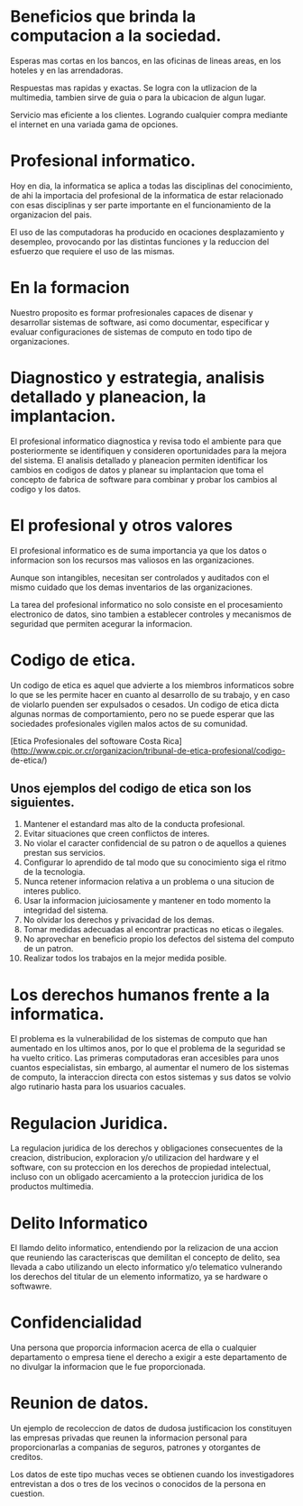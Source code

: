 # Beneficios que brinda la computacion a la sociedad.

Esperas mas cortas en los bancos, en las oficinas de lineas areas, en los hoteles y en las arrendadoras.

Respuestas mas rapidas y exactas. Se logra con la utlizacion de la multimedia, tambien sirve de guia o para la ubicacion de algun lugar. 

Servicio mas eficiente a los clientes. Logrando cualquier compra mediante el internet en una variada gama de opciones.

# Profesional informatico.

Hoy en dia, la informatica se aplica a todas las disciplinas del conocimiento, de ahi la importacia del profesional de la informatica de estar relacionado con esas disciplinas y ser parte importante en el funcionamiento de la organizacion del pais.

El uso de las computadoras ha producido en ocaciones desplazamiento y desempleo, provocando por las distintas funciones y la reduccion del esfuerzo que requiere el uso de las mismas.

# En la formacion

Nuestro proposito es formar profresionales capaces de disenar y desarrollar sistemas de software, asi como documentar, especificar y evaluar configuraciones de sistemas de computo en todo tipo de organizaciones.

# Diagnostico y estrategia, analisis detallado y planeacion, la implantacion.

El profesional informatico diagnostica y revisa todo el ambiente para que posteriormente se identifiquen y consideren oportunidades para la mejora del sistema. El analisis detallado y planeacion permiten identificar los cambios en codigos de datos y planear su implantacion que toma el concepto de fabrica de software para combinar y probar los cambios al codigo y los datos.

# El profesional y otros valores

El profesional informatico es de suma importancia ya que los datos o informacion son los recursos mas valiosos en las organizaciones.

Aunque son intangibles, necesitan ser controlados y auditados con el mismo cuidado que los demas inventarios de las organizaciones.

La tarea del profesional informatico no solo consiste en el procesamiento electronico de datos, sino tambien a establecer controles y mecanismos de seguridad que permiten acegurar la informacion.

# Codigo de etica.

Un codigo de etica es aquel que advierte a los miembros informaticos sobre lo que se les permite hacer en cuanto al desarrollo de su trabajo, y en caso de violarlo puenden ser expulsados o cesados. Un codigo de etica dicta algunas normas de comportamiento, pero no se puede esperar que las sociedades profesionales vigilen malos actos de su comunidad.

[Etica Profesionales del softoware Costa Rica](http://www.cpic.or.cr/organizacion/tribunal-de-etica-profesional/codigo-
de-etica/)

## Unos ejemplos del codigo de etica son los siguientes.

1. Mantener el estandard mas alto de la conducta profesional.
2. Evitar situaciones que creen conflictos de interes.
3. No violar el caracter confidencial de su patron o de aquellos a quienes prestan sus servicios.
4. Configurar lo aprendido de tal modo que su conocimiento siga el ritmo de la tecnologia.
5. Nunca retener informacion relativa a un problema o una situcion de interes publico.
6. Usar la informacion juiciosamente y mantener en todo momento la integridad del sistema.
7. No olvidar los derechos y privacidad de los demas.
8. Tomar medidas adecuadas al encontrar practicas no eticas o ilegales.
9. No aprovechar en beneficio propio los defectos del sistema del computo de un patron.
10. Realizar todos los trabajos en la mejor medida posible.

# Los derechos humanos frente a la informatica.
El problema es la vulnerabilidad de los sistemas de computo que han aumentado en los ultimos anos, por lo que el problema de la seguridad se ha vuelto critico. Las primeras computadoras eran accesibles para unos cuantos especialistas, sin embargo, al aumentar el numero de los sistemas de computo, la interaccion directa con estos sistemas y sus datos se volvio algo rutinario hasta para los usuarios cacuales.

# Regulacion Juridica.

La regulacion juridica de los derechos y obligaciones consecuentes de la creacion, distribucion, exploracion y/o utilizacion del hardware y el software, con su proteccion en los derechos de propiedad intelectual, incluso con un obligado acercamiento a la proteccion juridica de los productos multimedia.

# Delito Informatico
El llamdo delito informatico, entendiendo por la relizacion de una accion que reuniendo las caracteriscas que demilitan el concepto de delito, sea  llevada a cabo utilizando un electo informatico y/o telematico vulnerando los derechos del titular de un elemento informatizo, ya se hardware o softwawre.

# Confidencialidad 

Una persona que proporcia informacion acerca de ella o cualquier departamento o empresa tiene el derecho a exigir a este departamento de no divulgar la informacion que le fue proporcionada.

# Reunion de datos.

Un ejemplo de recoleccion de datos de dudosa justificacion los constituyen las empresas privadas que reunen la informacion personal para proporcionarlas a companias de seguros, patrones y otorgantes de creditos. 

Los datos de este tipo muchas veces se obtienen cuando los investigadores entrevistan a dos o tres de los vecinos o conocidos de la persona en cuestion.
  


















